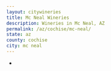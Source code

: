 ```yaml
---
layout: citywineries
title: Mc Neal Wineries
description: Wineries in Mc Neal, AZ
permalink: /az/cochise/mc-neal/
state: az
county: cochise
city: mc neal
---
```

-
